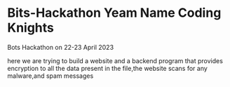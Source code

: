 # Bits-Hackathon Yeam Name Coding Knights
Bots Hackathon on 22-23 April 2023


here we are trying to build a website and a backend program that provides encryption to all the data present in the file,the website scans for any malware,and spam messages
